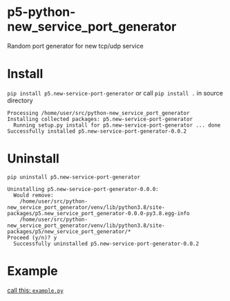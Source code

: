 # p5-python-new_service_port_generator
Random port generator for new tcp/udp service

# Install
`pip install p5.new-service-port-generator` or call `pip install .` in source directory
```
Processing /home/user/src/python-new_service_port_generator
Installing collected packages: p5.new-service-port-generator
  Running setup.py install for p5.new-service-port-generator ... done
Successfully installed p5.new-service-port-generator-0.0.2
```

# Uninstall
`pip uninstall p5.new-service-port-generator`
```
Uninstalling p5.new-service-port-generator-0.0.0:
  Would remove:
    /home/user/src/python-new_service_port_generator/venv/lib/python3.8/site-packages/p5.new_service_port_generator-0.0.0-py3.8.egg-info
    /home/user/src/python-new_service_port_generator/venv/lib/python3.8/site-packages/p5/new_service_port_generator/*
Proceed (y/n)? y
  Successfully uninstalled p5.new-service-port-generator-0.0.2
```

# Example
[call this: `example.py`](./example.py)
